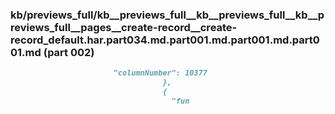 ### kb/previews_full/kb__previews_full__kb__previews_full__kb__previews_full__pages__create-record__create-record_default.har.part034.md.part001.md.part001.md.part001.md (part 002)

```md
                       "columnNumber": 10377
                                  },
                                  {
                                    "fun
```

```
